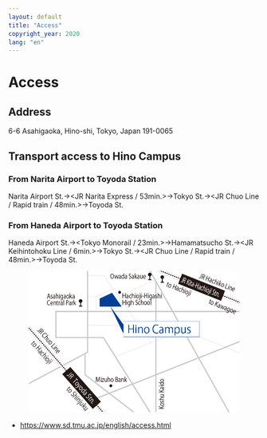 ```yaml
---
layout: default
title: "Access"
copyright_year: 2020
lang: "en"
---
```


<h1 class="nav7">Access</h1>
<section>
  <h2 class="mt0">Address</h2>
  <p>6-6 Asahigaoka, Hino-shi, Tokyo, Japan 191-0065</p>
</section>
<section>
  <h2>Transport access to Hino Campus</h2>
  <h3 class="mt0">From Narita Airport to Toyoda Station</h3>
  <p>Narita Airport St.→&lt;JR Narita Express / 53min.&gt;→Tokyo St.→&lt;JR Chuo Line / Rapid train / 48min.&gt;→Toyoda St.</p>
  <h3>From Haneda Airport to Toyoda Station</h3>
  <p>Haneda Airport St.→&lt;Tokyo Monorail / 23min.&gt;→Hamamatsucho St.→&lt;JR Keihintohoku Line / 6min.&gt;→Tokyo St.→&lt;JR Chuo Line / Rapid train / 48min.&gt;→Toyoda St.</p>
  <figure class="center w60"><img src="/image/map.en.png" alt="Map"></figure>
  <ul>
    <li><a href="https://www.sd.tmu.ac.jp/english/access.html" target="_blank" rel="noopener">https://www.sd.tmu.ac.jp/english/access.html</a></li>
  </ul>
</section>
